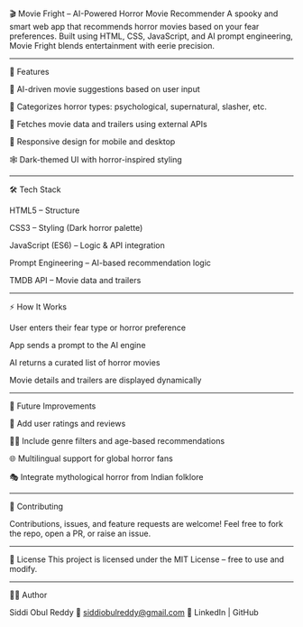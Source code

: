 🎬 Movie Fright – AI-Powered Horror Movie Recommender
A spooky and smart web app that recommends horror movies based on your fear preferences. Built using HTML, CSS, JavaScript, and AI prompt engineering, Movie Fright blends entertainment with eerie precision.
_________________________________________________________________________________________________________________________________________________________
🚀 Features

🧠 AI-driven movie suggestions based on user input

👻 Categorizes horror types: psychological, supernatural, slasher, etc.

🎥 Fetches movie data and trailers using external APIs

📱 Responsive design for mobile and desktop

🕸️ Dark-themed UI with horror-inspired styling
_________________________________________________________________________________________________________________________________________________________
🛠️ Tech Stack

HTML5 – Structure

CSS3 – Styling (Dark horror palette)

JavaScript (ES6) – Logic & API integration

Prompt Engineering – AI-based recommendation logic

TMDB API – Movie data and trailers
_________________________________________________________________________________________________________________________________________________________
⚡ How It Works

User enters their fear type or horror preference

App sends a prompt to the AI engine

AI returns a curated list of horror movies

Movie details and trailers are displayed dynamically
_________________________________________________________________________________________________________________________________________________________
📌 Future Improvements

🧪 Add user ratings and reviews

🕵️‍♂️ Include genre filters and age-based recommendations

🌐 Multilingual support for global horror fans

🎭 Integrate mythological horror from Indian folklore
_________________________________________________________________________________________________________________________________________________________
🤝 Contributing

Contributions, issues, and feature requests are welcome! Feel free to fork the repo, open a PR, or raise an issue.
_________________________________________________________________________________________________________________________________________________________
📜 License
This project is licensed under the MIT License – free to use and modify.
_________________________________________________________________________________________________________________________________________________________
👨‍💻 Author

Siddi Obul Reddy 📧 siddiobulreddy@gmail.com 🔗 LinkedIn | GitHub

